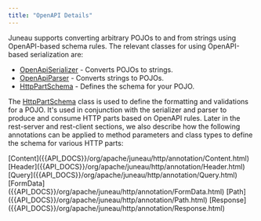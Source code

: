 ```yaml
---
title: "OpenAPI Details"
---
```


Juneau supports converting arbitrary POJOs to and from strings using OpenAPI-based schema rules.
The relevant classes for using OpenAPI-based serialization are:

- [OpenApiSerializer]({{API_DOCS}}/org/apache/juneau/oapi/OpenApiSerializer.html) - Converts POJOs to strings.
- [OpenApiParser]({{API_DOCS}}/org/apache/juneau/oapi/OpenApiParser.html) - Converts strings to POJOs.
- [HttpPartSchema]({{API_DOCS}}/org/apache/juneau/httppart/HttpPartSchema.html) - Defines the schema for your POJO.

The [HttpPartSchema]({{API_DOCS}}/org/apache/juneau/httppart/HttpPartSchema.html) class is used to define the formatting and validations for a POJO.
It's used in conjunction with the serializer and parser to produce and consume HTTP parts based on OpenAPI rules.
Later in the rest-server and rest-client sections, we also describe how the following annotations can be applied to method parameters and class types to define the schema for various HTTP parts:

<tree>
<node-0><java-annotation>[Content]({{API_DOCS}}/org/apache/juneau/http/annotation/Content.html)</java-annotation></node-0>
<node-0><java-annotation>[Header]({{API_DOCS}}/org/apache/juneau/http/annotation/Header.html)</java-annotation></node-0>
<node-0><java-annotation>[Query]({{API_DOCS}}/org/apache/juneau/http/annotation/Query.html)</java-annotation></node-0>
<node-0><java-annotation>[FormData]({{API_DOCS}}/org/apache/juneau/http/annotation/FormData.html)</java-annotation></node-0>
<node-0><java-annotation>[Path]({{API_DOCS}}/org/apache/juneau/http/annotation/Path.html)</java-annotation></node-0>
<node-0><java-annotation>[Response]({{API_DOCS}}/org/apache/juneau/http/annotation/Response.html)</java-annotation></node-0>
</tree>